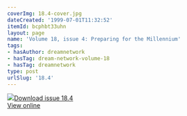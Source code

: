 ```yaml
---
coverImg: 18.4-cover.jpg
dateCreated: '1999-07-01T11:32:52'
itemId: bcphbt33uhn
layout: page
name: 'Volume 18, issue 4: Preparing for the Millennium'
tags:
- hasAuthor: dreamnetwork
- hasTag: dream-network-volume-18
- hasTag: dreamnetwork
type: post
urlSlug: '18.4'
---
```

<img class="card-journal-img" src="../images/18.4-rect.jpg"/><a href="../files/pdfs/Volume_18/18.4-Dream-Network-Vol-18-No-4.pdf" download="">Download issue 18.4</a><br><a href="../files/pdfs/Volume_18/18.4-Dream-Network-Vol-18-No-4.pdf">View online</a>
